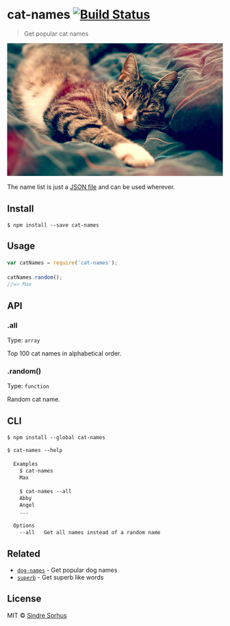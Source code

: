 # cat-names [![Build Status](https://travis-ci.org/sindresorhus/cat-names.svg?branch=master)](https://travis-ci.org/sindresorhus/cat-names)

> Get popular cat names

![](dofle.jpg)

The name list is just a [JSON file](cat-names.json) and can be used wherever.


## Install

```
$ npm install --save cat-names
```


## Usage

```js
var catNames = require('cat-names');

catNames.random();
//=> Max
```


## API

### .all

Type: `array`

Top 100 cat names in alphabetical order.

### .random()

Type: `function`

Random cat name.


## CLI

```
$ npm install --global cat-names
```

```
$ cat-names --help

  Examples
    $ cat-names
    Max

    $ cat-names --all
    Abby
    Angel
    ...

  Options
    --all   Get all names instead of a random name
```


## Related

- [`dog-names`](https://github.com/sindresorhus/dog-names) - Get popular dog names
- [`superb`](https://github.com/sindresorhus/superb) - Get superb like words


## License

MIT © [Sindre Sorhus](http://sindresorhus.com)
